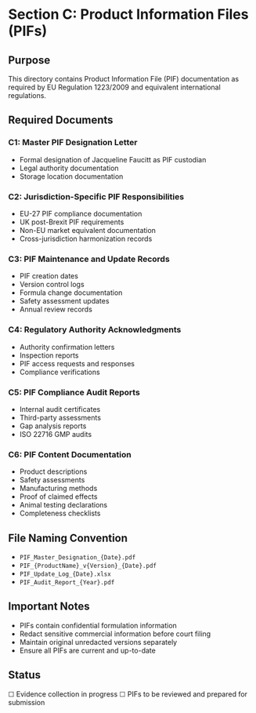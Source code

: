# Section C: Product Information Files (PIFs)

## Purpose

This directory contains Product Information File (PIF) documentation as required by EU Regulation 1223/2009 and equivalent international regulations.

## Required Documents

### C1: Master PIF Designation Letter
- Formal designation of Jacqueline Faucitt as PIF custodian
- Legal authority documentation
- Storage location documentation

### C2: Jurisdiction-Specific PIF Responsibilities
- EU-27 PIF compliance documentation
- UK post-Brexit PIF requirements
- Non-EU market equivalent documentation
- Cross-jurisdiction harmonization records

### C3: PIF Maintenance and Update Records
- PIF creation dates
- Version control logs
- Formula change documentation
- Safety assessment updates
- Annual review records

### C4: Regulatory Authority Acknowledgments
- Authority confirmation letters
- Inspection reports
- PIF access requests and responses
- Compliance verifications

### C5: PIF Compliance Audit Reports
- Internal audit certificates
- Third-party assessments
- Gap analysis reports
- ISO 22716 GMP audits

### C6: PIF Content Documentation
- Product descriptions
- Safety assessments
- Manufacturing methods
- Proof of claimed effects
- Animal testing declarations
- Completeness checklists

## File Naming Convention

- `PIF_Master_Designation_{Date}.pdf`
- `PIF_{ProductName}_v{Version}_{Date}.pdf`
- `PIF_Update_Log_{Date}.xlsx`
- `PIF_Audit_Report_{Year}.pdf`

## Important Notes

- PIFs contain confidential formulation information
- Redact sensitive commercial information before court filing
- Maintain original unredacted versions separately
- Ensure all PIFs are current and up-to-date

## Status

☐ Evidence collection in progress
☐ PIFs to be reviewed and prepared for submission
